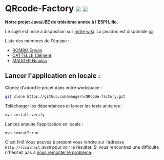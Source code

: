 ﻿# QRcode-Factory [![][travis img]][travis] [![][license img]][license]

**Notre projet Java/JEE de troisième année à l'ESPI Lille.**

Le sujet est mise à disposition sur [notre wiki](https://github.com/maugern/QRcode-factory/wiki/Sujet-du-projet-Java-JEE).
La javadoc est disponible [ici](https://maugern.github.io/QRcode-factory/).

Liste des membres de l'équipe :
- [ROMBO Erwan](https://github.com/BBorombo)
- [CATTELLE Clément](https://github.com/komanokami)
- [MAUGER Nicolas](https://github.com/maugern)


## Lancer l'application en locale :

Clonez d'abord le projet dans votre workspace :
```sh
git clone https://github.com/maugern/QRcode-factory.git
```

Télécharger les dépendances et lancer les tests unitaires :
```sh
mvn install verify
```

Lancez ensuite l'application en locale :
```sh
mvn tomcat7:run
```

C'est fini! Vous pouvez à présent vous rendre sur l'adresse ```http://localhost:8080``` pour voir le résultat.
Si vous rencontrez une difficulté n'hésitez pas à [nous remonter le problème](https://github.com/maugern/QRcode-factory/issues).

[travis]:https://travis-ci.org/maugern/QRcode-factory
[travis img]:https://travis-ci.org/maugern/QRcode-factory.svg?branch=master
[license]:https://github.com/maugern/jersey-skeleton/blob/master/LICENSE
[license img]:https://img.shields.io/github/license/mashape/apistatus.svg?maxAge=2592000
